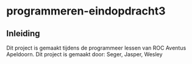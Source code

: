 # programmeren-eindopdracht3

## Inleiding
Dit project is gemaakt tijdens de programmeer lessen van ROC Aventus Apeldoorn. Dit project is gemaakt door: Seger, Jasper, Wesley